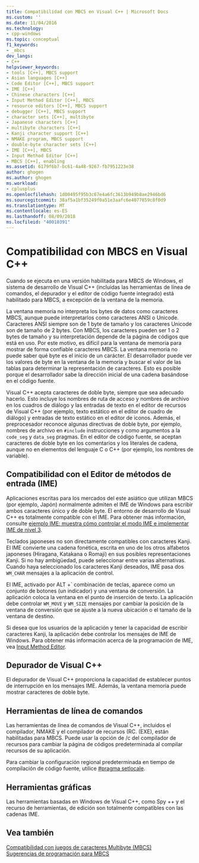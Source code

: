 ```yaml
---
title: Compatibilidad con MBCS en Visual C++ | Microsoft Docs
ms.custom: ''
ms.date: 11/04/2016
ms.technology:
- cpp-windows
ms.topic: conceptual
f1_keywords:
- _mbcs
dev_langs:
- C++
helpviewer_keywords:
- tools [C++], MBCS support
- Asian languages [C++]
- Code Editor [C++], MBCS support
- IME [C++]
- Chinese characters [C++]
- Input Method Editor [C++], MBCS
- resource editors [C++], MBCS support
- debugger [C++], MBCS support
- character sets [C++], multibyte
- Japanese characters [C++]
- multibyte characters [C++]
- Kanji character support [C++]
- NMAKE program, MBCS support
- double-byte character sets [C++]
- IME [C++], MBCS
- Input Method Editor [C++]
- MBCS [C++], enabling
ms.assetid: 6179f6b7-bc61-4a48-9267-fb7951223e38
author: ghogen
ms.author: ghogen
ms.workload:
- cplusplus
ms.openlocfilehash: 1d00495f95b3c67e4a6fc3613b949b8ae2946bd6
ms.sourcegitcommit: 38af5a1bf35249f0a51e3aafc6e4077859c8f0d9
ms.translationtype: MT
ms.contentlocale: es-ES
ms.lasthandoff: 08/09/2018
ms.locfileid: "40010391"
---
```

# <a name="mbcs-support-in-visual-c"></a>Compatibilidad con MBCS en Visual C++
Cuando se ejecuta en una versión habilitada para MBCS de Windows, el sistema de desarrollo de Visual C++ (incluidas las herramientas de línea de comandos, el depurador y el editor de código fuente integrado) está habilitado para MBCS, a excepción de la ventana de la memoria.  
  
 La ventana memoria no interpreta los bytes de datos como caracteres MBCS, aunque puede interpretarlos como caracteres ANSI o Unicode. Caracteres ANSI siempre son de 1 byte de tamaño y los caracteres Unicode son de tamaño de 2 bytes. Con MBCS, los caracteres pueden ser 1 o 2 bytes de tamaño y su interpretación depende de la página de códigos que está en uso. Por este motivo, es difícil para la ventana de memoria para mostrar de forma confiable caracteres MBCS. La ventana memoria no puede saber qué byte es el inicio de un carácter. El desarrollador puede ver los valores de byte en la ventana de la memoria y buscar el valor de las tablas para determinar la representación de caracteres. Esto es posible porque el desarrollador sabe la dirección inicial de una cadena basándose en el código fuente.  
  
 Visual C++ acepta caracteres de doble byte, siempre que sea adecuado hacerlo. Esto incluye los nombres de ruta de acceso y nombres de archivo en los cuadros de diálogo y las entradas de texto en el editor de recursos de Visual C++ (por ejemplo, texto estático en el editor de cuadro de diálogo) y entradas de texto estático en el editor de iconos. Además, el preprocesador reconoce algunas directivas de doble byte, por ejemplo, nombres de archivo en `#include` instrucciones y como argumentos a la `code_seg` y `data_seg` pragmas. En el editor de código fuente, se aceptan caracteres de doble byte en los comentarios y los literales de cadena, aunque no en elementos del lenguaje C o C++ (por ejemplo, los nombres de variable).  
  
##  <a name="_core_support_for_the_input_method_editor_.28.ime.29"></a> Compatibilidad con el Editor de métodos de entrada (IME)  
 Aplicaciones escritas para los mercados del este asiático que utilizan MBCS (por ejemplo, Japón) normalmente admiten el IME de Windows para escribir ambos caracteres único y de doble byte. El entorno de desarrollo de Visual C++ es totalmente compatible con el IME. Para obtener más información, consulte [ejemplo IME: muestra cómo controlar el modo IME e implementar IME de nivel 3](http://msdn.microsoft.com/87ebdf65-cef0-451d-a6fc-d5fb64178b14).  
  
 Teclados japoneses no son directamente compatibles con caracteres Kanji. El IME convierte una cadena fonética, escrita en uno de los otros alfabetos japoneses (Hiragana, Katakana o Romaji) en sus posibles representaciones Kanji. Si no hay ambigüedad, puede seleccionar entre varias alternativas. Cuando haya seleccionado los caracteres Kanji deseados, IME pasa dos `WM_CHAR` mensajes a la aplicación de control.  
  
 El IME, activado por ALT +\` combinación de teclas, aparece como un conjunto de botones (un indicador) y una ventana de conversión. La aplicación coloca la ventana en el punto de inserción de texto. La aplicación debe controlar `WM_MOVE` y `WM_SIZE` mensajes por cambiar la posición de la ventana de conversión que se ajuste a la nueva ubicación o el tamaño de la ventana de destino.  
  
 Si desea que los usuarios de la aplicación y tener la capacidad de escribir caracteres Kanji, la aplicación debe controlar los mensajes de IME de Windows. Para obtener más información acerca de la programación de IME, vea [Input Method Editor](https://msdn.microsoft.com/library/ms776145.aspx).  
  
## <a name="visual-c-debugger"></a>Depurador de Visual C++  
 El depurador de Visual C++ proporciona la capacidad de establecer puntos de interrupción en los mensajes IME. Además, la ventana memoria puede mostrar caracteres de doble byte.  
  
## <a name="command-line-tools"></a>Herramientas de línea de comandos  
 Las herramientas de línea de comandos de Visual C++, incluidos el compilador, NMAKE y el compilador de recursos (RC. (EXE), están habilitadas para MBCS. Puede usar la opción de /c del compilador de recursos para cambiar la página de códigos predeterminada al compilar recursos de su aplicación.  
  
 Para cambiar la configuración regional predeterminada en tiempo de compilación de código fuente, utilice [#pragma setlocale](../preprocessor/setlocale.md).  
  
## <a name="graphical-tools"></a>Herramientas gráficas  
 Las herramientas basadas en Windows de Visual C++, como Spy ++ y el recurso de herramientas, de edición son totalmente compatibles con las cadenas IME.  
  
## <a name="see-also"></a>Vea también  
 [Compatibilidad con juegos de caracteres Multibyte (MBCS)](../text/support-for-multibyte-character-sets-mbcss.md)   
 [Sugerencias de programación para MBCS](../text/mbcs-programming-tips.md)